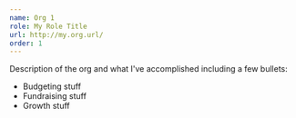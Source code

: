 ```yaml
---
name: Org 1
role: My Role Title
url: http://my.org.url/
order: 1
---
```

Description of the org and what I've accomplished including a few bullets:

* Budgeting stuff
* Fundraising stuff
* Growth stuff